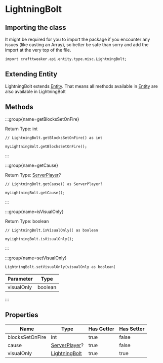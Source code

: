 # LightningBolt

## Importing the class

It might be required for you to import the package if you encounter any issues (like casting an Array), so better be safe than sorry and add the import at the very top of the file.
```zenscript
import crafttweaker.api.entity.type.misc.LightningBolt;
```


## Extending Entity

LightningBolt extends [Entity](/vanilla/api/entity/Entity). That means all methods available in [Entity](/vanilla/api/entity/Entity) are also available in LightningBolt

## Methods

:::group{name=getBlocksSetOnFire}

Return Type: int

```zenscript
// LightningBolt.getBlocksSetOnFire() as int

myLightningBolt.getBlocksSetOnFire();
```

:::

:::group{name=getCause}

Return Type: [ServerPlayer](/vanilla/api/entity/type/player/ServerPlayer)?

```zenscript
// LightningBolt.getCause() as ServerPlayer?

myLightningBolt.getCause();
```

:::

:::group{name=isVisualOnly}

Return Type: boolean

```zenscript
// LightningBolt.isVisualOnly() as boolean

myLightningBolt.isVisualOnly();
```

:::

:::group{name=setVisualOnly}

```zenscript
LightningBolt.setVisualOnly(visualOnly as boolean)
```

| Parameter  |  Type   |
|------------|---------|
| visualOnly | boolean |


:::


## Properties

|      Name       |                             Type                              | Has Getter | Has Setter |
|-----------------|---------------------------------------------------------------|------------|------------|
| blocksSetOnFire | int                                                           | true       | false      |
| cause           | [ServerPlayer](/vanilla/api/entity/type/player/ServerPlayer)? | true       | false      |
| visualOnly      | [LightningBolt](/vanilla/api/entity/type/misc/LightningBolt)  | true       | true       |

